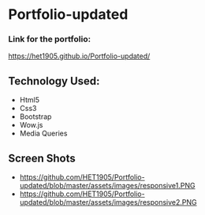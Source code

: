 # Portfolio-updated
### Link for the portfolio:
 https://het1905.github.io/Portfolio-updated/

## Technology Used:
* Html5
* Css3
* Bootstrap
* Wow.js
* Media Queries

## Screen Shots
* https://github.com/HET1905/Portfolio-updated/blob/master/assets/images/responsive1.PNG
* https://github.com/HET1905/Portfolio-updated/blob/master/assets/images/responsive2.PNG


